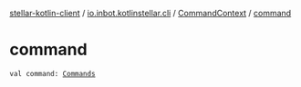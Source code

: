 [stellar-kotlin-client](../../index.md) / [io.inbot.kotlinstellar.cli](../index.md) / [CommandContext](index.md) / [command](./command.md)

# command

`val command: `[`Commands`](../-commands/index.md)